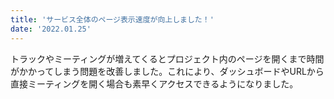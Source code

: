 ```yaml
---
title: 'サービス全体のページ表示速度が向上しました！'
date: '2022.01.25'
---
```


トラックやミーティングが増えてくるとプロジェクト内のページを開くまで時間がかかってしまう問題を改善しました。これにより、ダッシュボードやURLから直接ミーティングを開く場合も素早くアクセスできるようになりました。
